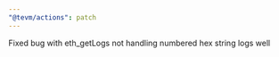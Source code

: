 ```yaml
---
"@tevm/actions": patch
---
```


Fixed bug with eth_getLogs not handling numbered hex string logs well
